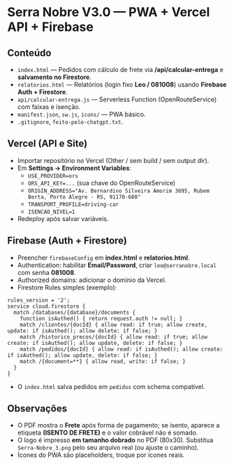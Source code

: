 # Serra Nobre V3.0 — PWA + Vercel API + Firebase

## Conteúdo
- `index.html` — Pedidos com cálculo de frete via **/api/calcular-entrega** e **salvamento no Firestore**.
- `relatorios.html` — Relatórios (login fixo **Leo / 081008**) usando **Firebase Auth + Firestore**.
- `api/calcular-entrega.js` — Serverless Function (OpenRouteService) com faixas e isenção.
- `manifest.json`, `sw.js`, `icons/` — PWA básico.
- `.gitignore`, `feito-pelo-chatgpt.txt`.

## Vercel (API e Site)
- Importar repositório no Vercel (Other / sem build / sem output dir).
- Em **Settings → Environment Variables**:
  - `USE_PROVIDER=ors`
  - `ORS_API_KEY=...` (sua chave do OpenRouteService)
  - `ORIGIN_ADDRESS="Av. Bernardino Silveira Amorim 3695, Rubem Berta, Porto Alegre - RS, 91170-680"`
  - `TRANSPORT_PROFILE=driving-car`
  - `ISENCAO_NIVEL=1`
- Redeploy após salvar variáveis.

## Firebase (Auth + Firestore)
- Preencher `firebaseConfig` em **index.html** e **relatorios.html**.
- Authentication: habilitar **Email/Password**, criar `leo@serranobre.local` com senha **081008**.
- Authorized domains: adicionar o domínio da Vercel.
- Firestore Rules simples (exemplo):
```
rules_version = '2';
service cloud.firestore {
  match /databases/{database}/documents {
    function isAuthed() { return request.auth != null; }
    match /clientes/{docId} { allow read: if true; allow create, update: if isAuthed(); allow delete: if false; }
    match /historico_precos/{docId} { allow read: if true; allow create: if isAuthed(); allow update, delete: if false; }
    match /pedidos/{docId} { allow read: if isAuthed(); allow create: if isAuthed(); allow update, delete: if false; }
    match /{document=**} { allow read, write: if false; }
  }
}
```
- O `index.html` salva pedidos em `pedidos` com schema compatível.

## Observações
- O PDF mostra o **Frete** após forma de pagamento; se isento, aparece a etiqueta **(ISENTO DE FRETE)** e o valor cobrável não é somado.
- O logo é impresso **em tamanho dobrado** no PDF (80x30). Substitua `Serra-Nobre_3.png` pelo seu arquivo real (ou ajuste o caminho).
- Ícones do PWA são placeholders, troque por ícones reais.
